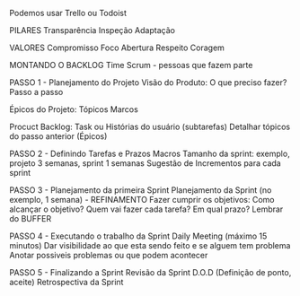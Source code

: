 Podemos usar Trello ou Todoist

PILARES
Transparência
Inspeção
Adaptação

VALORES
Compromisso
Foco
Abertura
Respeito
Coragem

MONTANDO O BACKLOG
Time Scrum - pessoas que fazem parte

PASSO 1 - Planejamento do Projeto
Visão do Produto: O que preciso fazer? Passo a passo

Épicos do Projeto: 
	Tópicos
	Marcos
	
Procuct Backlog: Task ou Histórias do usuário (subtarefas)
	Detalhar tópicos do passo anterior (Épicos)

PASSO 2 - Definindo Tarefas e Prazos Macros
Tamanho da sprint: exemplo, projeto 3 semanas, sprint 1 semanas
Sugestão de Incrementos para cada sprint

PASSO 3 - Planejamento da primeira Sprint
Planejamento da Sprint (no exemplo, 1 semana) - REFINAMENTO
Fazer cumprir os objetivos: Como alcançar o objetivo?
Quem vai fazer cada tarefa? Em qual prazo?
Lembrar do BUFFER

PASSO 4 - Executando o trabalho da Sprint
Daily Meeting (máximo 15 minutos)
Dar visibilidade ao que esta sendo feito e se alguem tem problema
Anotar possiveis problemas ou que podem acontecer

PASSO 5 - Finalizando a Sprint
Revisão da Sprint
D.O.D (Definição de ponto, aceite)
Retrospectiva da Sprint
